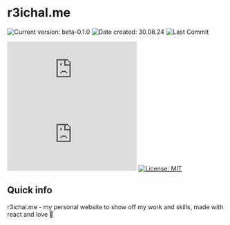 # r3ichal.me

![Current version: beta-0.1.0](https://img.shields.io/badge/ver-B0.1.0-purple?style=for-the-badge&labelColor=222)
![Date created: 30.08.24](https://img.shields.io/badge/date%20created-30.08.24-purple?style=for-the-badge&labelColor=222)
![Last Commit](https://img.shields.io/github/last-commit/MaxPopsuy/r3ichal.me/master?style=for-the-badge&labelColor=222&color=purple)

![Code Size](https://img.shields.io/github/languages/code-size/MaxPopsuy/r3ichal.me?style=for-the-badge&labelColor=222&color=purple)
![Language](https://img.shields.io/github/languages/top/MaxPopsuy/r3ichal.me?style=for-the-badge&labelColor=222&color=purple)
[![License: MIT](https://img.shields.io/badge/License-MIT-purple.svg?style=for-the-badge&labelColor=222)](https://github.com/MaxPopsuy/r3ichal/blob/master/LICENSE.md)

## Quick info

r3ichal.me - my personal website to show off my work and skills, made with react and love 🥰